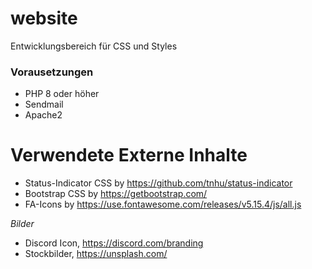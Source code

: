 # website
Entwicklungsbereich für CSS und Styles


### Vorausetzungen
+ PHP 8 oder höher
+ Sendmail
+ Apache2

# Verwendete Externe Inhalte

- Status-Indicator CSS by https://github.com/tnhu/status-indicator
- Bootstrap CSS by https://getbootstrap.com/
- FA-Icons by https://use.fontawesome.com/releases/v5.15.4/js/all.js 

*Bilder*

- Discord Icon, https://discord.com/branding
- Stockbilder, https://unsplash.com/

